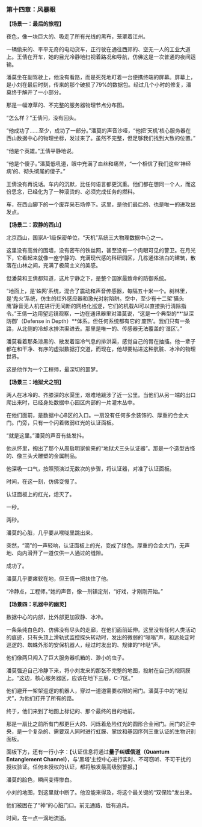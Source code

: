 ### **第十四章：风暴眼**

**【场景一：最后的旅程】**

夜色，像一块巨大的、吸走了所有光线的黑布，笼罩着江州。

一辆偷来的、平平无奇的电动货车，正行驶在通往西郊的、空无一人的工业大道上。王倩在开车，她的目光冷静地扫视着路况和导航，仿佛这是一次普通的夜间运输。

潘莫坐在副驾驶上，他没有看路，而是死死地盯着一台便携终端的屏幕。屏幕上，是小刘在最后时刻，传来的那个破损了79%的数据包。经过几个小时的修复，潘莫终于解开了一小部分。

那是一幅潦草的、不完整的服务器物理节点分布图。

“怎么样？”王倩问，没有回头。

“他成功了……至少，成功了一部分。”潘莫的声音沙哑，“他把‘天机’核心服务器在西山数据中心的物理坐标，发过来了。虽然不完整，但足够我们找到大致的位置。”

“他是个英雄。”王倩平静地说。

“他是个傻子。”潘莫低吼道，眼中充满了血丝和痛苦，“一个相信了我们这些‘神经病’的、彻头彻尾的傻子。”

王倩没有再说话。车内的沉默，比任何语言都更沉重。他们都在想同一个人，而这份思念，已经化为了一种滚烫的、必须完成任务的燃料。

车，在西山脚下的一个废弃采石场停下。这里，是他们最后的、也是唯一的进攻出发点。

**【场景二：寂静的西山】**

北京西山，国家A-1级保密单位，“天机”系统三大物理数据中心之一。

这里没有高耸的围墙，没有密布的铁丝网，甚至没有一个肉眼可见的警卫。在月光下，它看起来就像一座宁静的、充满现代感的科研园区，几栋通体洁白的建筑，散落在山林之间，充满了极简主义的美感。

但潘莫和王倩都知道，这片宁静之下，是整个国家最致命的防御系统。

“地面上，是‘蛛网’系统，混合了震动和声音传感器，每隔五十米一个。树林里，是‘鬼火’系统，仿生的红外感应器和激光对射陷阱。空中，至少有十二架‘猫头鹰’静音无人机在进行无间断的网格化巡逻，它们的机载AI可以直接执行清除指令。”王倩一边用望远镜观察，一边在通讯器里对潘莫说，“这是一个典型的**‘纵深防御’（Defense in Depth）**体系。但任何系统都有它的‘废热’。我们只有一条路，从北侧的冷却水排洪渠进去。那里是唯一的、传感器无法覆盖的‘湿区’。”

潘莫看着那条漆黑的、散发着湿冷气息的排洪渠，感觉自己的胃在抽搐。他一辈子都在和干净、有序的虚拟数据打交道，而现在，他却要钻进这种肮脏、冰冷的物理世界。

这是他作为一个工程师，最深切的噩梦。

**【场景三：地狱犬之钥】**

两人在冰冷的、齐膝深的水渠里，艰难地跋涉了近一公里。当他们从另一端的出口爬出来时，已经身处数据中心园区内部的一片灌木丛中。

在他们面前，是数据中心B区的入口。一扇没有任何多余装饰的、厚重的合金大门。门旁，只有一个闪着微弱红光的认证面板。

“就是这里。”潘莫的声音有些发抖。

他从怀里，掏出了那个从周启明家偷来的“地狱犬三头认证器”。那是一个造型古怪的、像三头犬雕塑的金属制品。

他深吸一口气，按照预演过无数次的步骤，将认证器，对准了认证面板。

时间，在这一刻，仿佛变慢了。

认证面板上的红光，熄灭了。

一秒。

两秒。

潘莫的心脏，几乎要从喉咙里跳出来。

突然，“滴”的一声轻响，认证面板上的光，变成了绿色。厚重的合金大门，无声地、向内滑开了一道仅供一人通过的缝隙。

成功了。

潘莫几乎要瘫软在地，但王倩一把扶住了他。

“冷静点，工程师。”她的声音，像一剂镇定剂，“好戏，才刚刚开始。”

**【场景四：机器中的幽灵】**

数据中心的内部，比外部更加寂静、冰冷。

一条条纯白色的、仿佛没有尽头的走廊，在他们面前延伸。这里没有任何人类活动的痕迹，只有头顶上滑轨式监控探头转动时，发出的微弱的“嗡嗡”声，和远处定时巡逻的、蜘蛛外形的安保机器人，经过时发出的、规律的“咔哒”声。

他们像两只闯入了巨大服务器机箱的、渺小的虫子。

潘莫强迫自己冷静下来，将小刘发来的那张不完整的地图，投射在自己的视网膜上。“这边，核心服务器区，应该在地下三层，C-7区。”

他们避开一架架巡逻的机器人，穿过一道道需要权限的闸门。潘莫手中的“地狱犬”，为他们打开了所有的路。

终于，他们来到了地图上标记的、那个最终的目的地前。

那是一扇比之前所有门都更巨大的、闪烁着危险红光的圆形合金闸门。闸门的正中央，是一个复杂的、需要双人同时进行虹膜、掌纹和基因序列三重认证的生物识别面板。

面板下方，还有一行小字：【认证信息将通过**量子纠缠信道（Quantum Entanglement Channel）**，与‘黑塔’主控中心进行实时、不可窃听、不可干扰的授权验证。任何未授权的认证，都将触发最高级别警报。】

潘莫的脸色，瞬间变得惨白。

小刘的地图，到这里就中断了。他没能来得及，将这个最关键的“双保险”发出来。

他们被困在了“神”的心脏门口。前无通路，后有追兵。

时间，在一点一滴地流逝。
